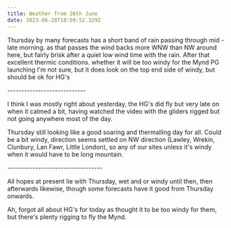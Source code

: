 ```yaml
---
title: Weather from 26th June
date: 2023-06-28T18:59:52.329Z
---
```

Thursday by many forecasts has a short band of rain passing through mid - late morning. as that passes the wind backs more WNW than NW around here, but fairly brisk after a quiet low wind time with the rain.  After that excellent thermic conditions.  whether it will be too windy for the Mynd PG launching I'm not sure, but it does look on the top end side of windy, but should be ok for HG's

\----------------------------

I think I was mostly right about yesterday, the HG's did fly but very late on when it calmed a bit, having watched the video with the gliders rigged but not going anywhere most of the day.

Thursday still looking like a good soaring and thermalling day for all.  Could be a bit windy, direction seems settled on NW direction (Lawley, Wrekin, Clunbury, Lan Fawr, Little London), so any of our sites unless it's windy when it would have to be long mountain.

\----------------------------------

All hopes at present lie with Thursday, wet and or windy until then, then afterwards likewise, though some forecasts have it good from Thursday onwards.

Ah, forgot all about HG's for today as thought it to be too windy for them, but there's plenty rigging to fly the Mynd.